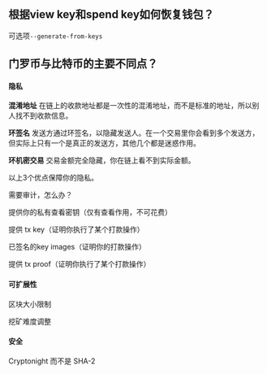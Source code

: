 ## 根据view key和spend key如何恢复钱包？

可选项`--generate-from-keys`

## 门罗币与比特币的主要不同点？

#### 隐私

**混淆地址** 在链上的收款地址都是一次性的混淆地址，而不是标准的地址，所以别人找不到收款信息。

**环签名** 发送方通过环签名，以隐藏发送人。在一个交易里你会看到多个发送方，但实际上只有一个是真正的发送方，其他几个都是迷惑作用。

**环机密交易** 交易金额完全隐藏，你在链上看不到实际金额。

以上3个优点保障你的隐私。

需要审计，怎么办？

提供你的私有查看密钥（仅有查看作用，不可花费）

提供 tx key（证明你执行了某个打款操作）

已签名的key images（证明你的打款操作）

提供 tx proof（证明你执行了某个打款操作）

#### 可扩展性

区块大小限制

挖矿难度调整

#### 安全

Cryptonight 而不是 SHA-2





